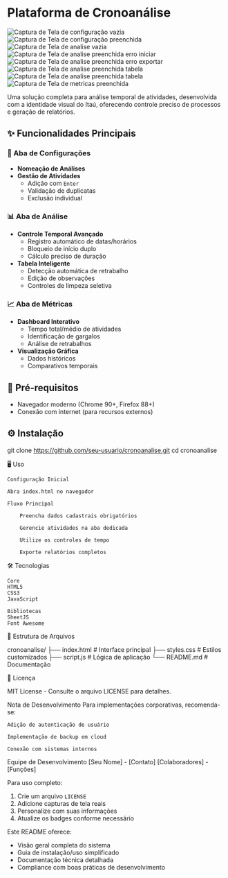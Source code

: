 # Plataforma de Cronoanálise 

![Captura de Tela de configuração vazia](https://imgur.com/RuqrBlY)
![Captura de Tela de configuração preenchida](https://imgur.com/uQdAhza)
![Captura de Tela de analise vazia]([[[screenshot.png](https://imgur.com/a/Gyeqzyd)](https://imgur.com/uQdAhza)](https://imgur.com/NoEleVY))
![Captura de Tela de analise preenchida erro iniciar]([[[[screenshot.png](https://imgur.com/a/Gyeqzyd)](https://imgur.com/uQdAhza)](https://imgur.com/NoEleVY)](https://imgur.com/S5g7R7a))
![Captura de Tela de analise preenchida erro exportar]([[[[[screenshot.png](https://imgur.com/a/Gyeqzyd)](https://imgur.com/uQdAhza)](https://imgur.com/NoEleVY)](https://imgur.com/S5g7R7a)](https://imgur.com/sCtOVQL))
![Captura de Tela de analise preenchida tabela]([[[[[screenshot.png](https://imgur.com/a/Gyeqzyd)](https://imgur.com/uQdAhza)](https://imgur.com/NoEleVY)](https://imgur.com/S5g7R7a)](https://imgur.com/sCtOVQL))
![Captura de Tela de analise preenchida tabela]([[[[[screenshot.png](https://imgur.com/a/Gyeqzyd)](https://imgur.com/uQdAhza)](https://imgur.com/NoEleVY)](https://imgur.com/S5g7R7a)](https://imgur.com/sCtOVQL))
![Captura de Tela de metricas preenchida]([[[[[[screenshot.png](https://imgur.com/a/Gyeqzyd)](https://imgur.com/uQdAhza)](https://imgur.com/NoEleVY)](https://imgur.com/S5g7R7a)](https://imgur.com/sCtOVQL)](https://imgur.com/yag26qc))<!-- Adicione uma imagem real posteriormente -->

Uma solução completa para análise temporal de atividades, desenvolvida com a identidade visual do Itaú, oferecendo controle preciso de processos e geração de relatórios.

## ✨ Funcionalidades Principais

### 🔧 Aba de Configurações
- **Nomeação de Análises**
- **Gestão de Atividades**
  - Adição com `Enter`
  - Validação de duplicatas
  - Exclusão individual

### 📊 Aba de Análise
- **Controle Temporal Avançado**
  - Registro automático de datas/horários
  - Bloqueio de início duplo
  - Cálculo preciso de duração
- **Tabela Inteligente**
  - Detecção automática de retrabalho
  - Edição de observações
  - Controles de limpeza seletiva

### 📈 Aba de Métricas
- **Dashboard Interativo**
  - Tempo total/médio de atividades
  - Identificação de gargalos
  - Análise de retrabalhos
- **Visualização Gráfica**
  - Dados históricos
  - Comparativos temporais

## 🚀 Pré-requisitos

- Navegador moderno (Chrome 90+, Firefox 88+)
- Conexão com internet (para recursos externos)

## ⚙️ Instalação

git clone https://github.com/seu-usuario/cronoanalise.git
cd cronoanalise

🖥️ Uso

    Configuração Inicial
    
    Abra index.html no navegador

    Fluxo Principal

        Preencha dados cadastrais obrigatórios

        Gerencie atividades na aba dedicada

        Utilize os controles de tempo

        Exporte relatórios completos

🛠️ Tecnologias

    Core
    HTML5
    CSS3
    JavaScript

    Bibliotecas
    SheetJS
    Font Awesome

📂 Estrutura de Arquivos

cronoanalise/
├── index.html          # Interface principal
├── styles.css         # Estilos customizados
├── script.js          # Lógica de aplicação
└── README.md          # Documentação

📜 Licença

MIT License - Consulte o arquivo LICENSE para detalhes.

Nota de Desenvolvimento
Para implementações corporativas, recomenda-se:

    Adição de autenticação de usuário

    Implementação de backup em cloud

    Conexão com sistemas internos

Equipe de Desenvolvimento
[Seu Nome] - [Contato]
[Colaboradores] - [Funções]


Para uso completo:
1. Crie um arquivo `LICENSE`
2. Adicione capturas de tela reais
3. Personalize com suas informações
4. Atualize os badges conforme necessário

Este README oferece:
- Visão geral completa do sistema
- Guia de instalação/uso simplificado
- Documentação técnica detalhada
- Compliance com boas práticas de desenvolvimento
